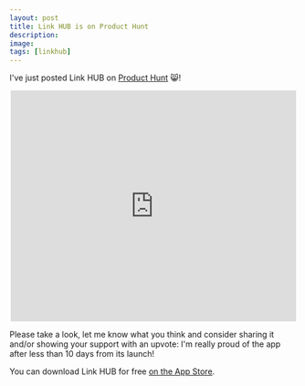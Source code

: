 ```yaml
---
layout: post
title: Link HUB is on Product Hunt
description:
image:
tags: [linkhub]
---
```

I've just posted Link HUB on [Product Hunt](https://www.producthunt.com/posts/link-hub-url-dashboard-nfc-launcher) 😸!

<p align="center">
<iframe style="border: none;" src="https://cards.producthunt.com/cards/posts/232846?v=1" width="500" height="405" frameborder="0" scrolling="no" allowfullscreen></iframe>
</p>

Please take a look, let me know what you think and consider sharing it and/or showing your support with an upvote: I'm really proud of the app after less than 10 days from its launch!

You can download Link HUB for free [on the App Store](https://apps.apple.com/us/app/id1524351956).